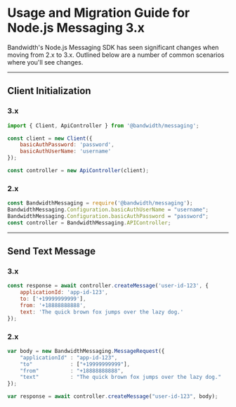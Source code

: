 # Usage and Migration Guide for Node.js Messaging 3.x

Bandwidth's Node.js Messaging SDK has seen significant changes when moving from 2.x to 3.x. Outlined below are a number of common scenarios where you'll see changes.

---

## Client Initialization

### 3.x

```js
import { Client, ApiController } from '@bandwidth/messaging';

const client = new Client({
    basicAuthPassword: 'password',
    basicAuthUserName: 'username'
});

const controller = new ApiController(client);
```

### 2.x

```js
const BandwidthMessaging = require('@bandwidth/messaging');
BandwidthMessaging.Configuration.basicAuthUserName = "username";
BandwidthMessaging.Configuration.basicAuthPassword = "password";
const controller = BandwidthMessaging.APIController;
```

---

## Send Text Message

### 3.x

```js
const response = await controller.createMessage('user-id-123', {
    applicationId: 'app-id-123',
    to: ['+19999999999'],
    from: '+18888888888',
    text: 'The quick brown fox jumps over the lazy dog.'
});
```

### 2.x

```js
var body = new BandwidthMessaging.MessageRequest({
    "applicationId" : "app-id-123",
    "to"            : ["+19999999999"],
    "from"          : "+18888888888",
    "text"          : "The quick brown fox jumps over the lazy dog."
});

var response = await controller.createMessage("user-id-123", body);
```